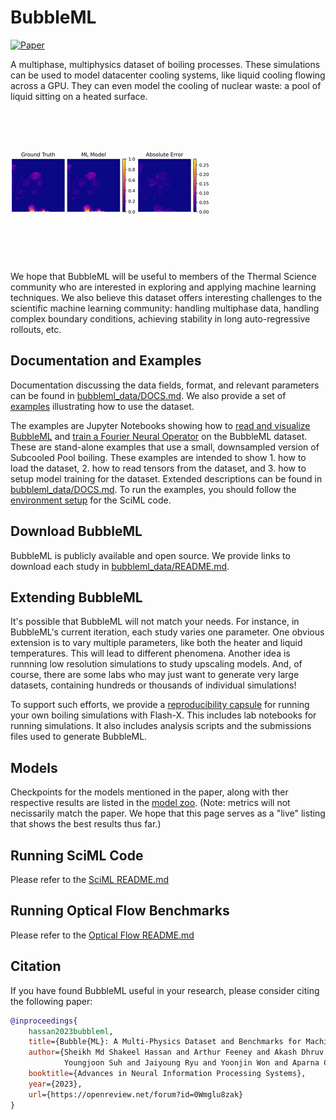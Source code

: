 # BubbleML

[![Paper](https://img.shields.io/badge/arXiv-2209.15616-blue)](https://arxiv.org/abs/2307.14623)

A multiphase, multiphysics dataset of boiling processes. These simulations can be used to model datacenter cooling systems, like liquid cooling flowing across a GPU. They can even model the cooling of nuclear waste: a pool of liquid sitting on a heated surface.

![SubCooled Temperature](video/subcooled.gif)

We hope that BubbleML will be useful to members of the Thermal Science community who are interested in exploring and applying machine learning techniques. We also believe this dataset offers interesting challenges to the scientific machine learning community: handling multiphase data, handling complex boundary conditions, achieving stability in long auto-regressive rollouts, etc.

## Documentation and Examples

Documentation discussing the data fields, format, and relevant parameters can be found in [bubbleml_data/DOCS.md](bubbleml_data/DOCS.md). We also provide a set of [examples](examples/) illustrating how to use the dataset.

The examples are Jupyter Notebooks showing how to [read and visualize BubbleML](examples/data_loading.ipynb)
and [train a Fourier Neural Operator](examples/pytorch_training.ipynb) on the BubbleML dataset. These are stand-alone examples that use a small, downsampled version of
Subcooled Pool boiling. These examples are intended to show 1. how to load the dataset, 2. how to read tensors from
the dataset, and 3. how to setup model training for the dataset. Extended descriptions can be found in [bubbleml_data/DOCS.md](bubbleml_data/DOCS.md). To run the examples, you should follow the [environment setup](sciml/README.md) for the SciML code.

## Download BubbleML

BubbleML is publicly available and open source. We provide links to download each study in [bubbleml_data/README.md](bubbleml_data/README.md).

## Extending BubbleML

It's possible that BubbleML will not match your needs. For instance, in BubbleML's current iteration, each study varies one parameter. One obvious extension is to vary multiple parameters, like both the heater and liquid temperatures. This will lead to different phenomena. Another idea is runnning low resolution simulations to study upscaling models. And, of course, there are some labs who may just want to generate very large datasets, containing hundreds or thousands of individual simulations!

To support such efforts, we provide a [reproducibility capsule](https://github.com/Lab-Notebooks/Outflow-Forcing-BubbleML) for running your own boiling simulations with Flash-X. This includes lab notebooks for running simulations. It also includes analysis scripts and the submissions files used to generate BubbleML.

## Models

Checkpoints for the models mentioned in the paper, along with ther respective results are listed in the [model zoo](model-zoo/README.md). (Note: metrics will not necissarily match the paper. We hope that this page serves as a "live" listing that shows the best results thus far.)

## Running SciML Code

Please refer to the [SciML README.md](sciml/README.md)

## Running Optical Flow Benchmarks

Please refer to the [Optical Flow README.md](optical_flow/README.md)

## Citation

If you have found BubbleML useful in your research, please consider citing the following paper:

```bibtex
@inproceedings{
    hassan2023bubbleml,
    title={Bubble{ML}: A Multi-Physics Dataset and Benchmarks for Machine Learning},
    author={Sheikh Md Shakeel Hassan and Arthur Feeney and Akash Dhruv and Jihoon Kim and 
            Youngjoon Suh and Jaiyoung Ryu and Yoonjin Won and Aparna Chandramowlishwaran},
    booktitle={Advances in Neural Information Processing Systems},
    year={2023},
    url={https://openreview.net/forum?id=0Wmglu8zak}
}
```
